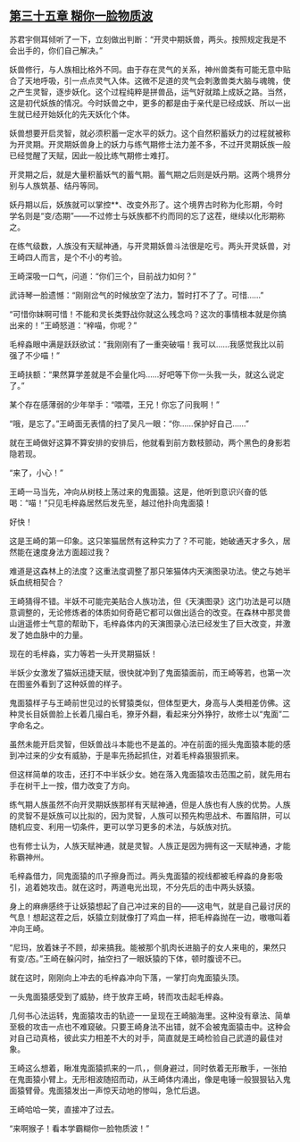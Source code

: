 ## [第三十五章 糊你一脸物质波](https://www.xxbiquge.com/11_11207/5463458.html)


  苏君宇侧耳倾听了一下，立刻做出判断：“开灵中期妖兽，两头。按照规定我是不会出手的，你们自己解决。”

  妖兽修行，与人族相比格外不同。由于存在灵气的关系，神州兽类有可能无意中贴合了天地呼吸，引一点点灵气入体。这微不足道的灵气会刺激兽类大脑与魂魄，使之产生灵智，逐步妖化。这个过程纯粹是拼兽品，运气好就踏上成妖之路。当然，这是初代妖族的情况。今时妖兽之中，更多的都是由于亲代是已经成妖、所以一出生就已经开始妖化的先天妖化个体。

  妖兽想要开启灵智，就必须积蓄一定水平的妖力。这个自然积蓄妖力的过程就被称为开灵期。开灵期妖兽身上的妖力与练气期修士法力差不多，不过开灵期妖族一般已经觉醒了天赋，因此一般比练气期修士难打。

  开灵期之后，就是大量积蓄妖气的蓄气期。蓄气期之后则是妖丹期。这两个境界分别与人族筑基、结丹等同。

  妖丹期以后，妖族就可以掌控**、改变外形了。这个境界古时称为化形期，今时学名则是“变/态期”——不过修士与妖族都不约而同的忘了这茬，继续以化形期称之。

  在练气级数，人族没有天赋神通，与开灵期妖兽斗法很是吃亏。两头开灵妖兽，对王崎四人而言，是个不小的考验。

  王崎深吸一口气，问道：“你们三个，目前战力如何？”

  武诗琴一脸遗憾：“刚刚岔气的时候放空了法力，暂时打不了了。可惜……”

  “可惜你妹啊可惜！不能和灵长类野战你就这么残念吗？这次的事情根本就是你搞出来的！”王崎怒道：“梓喵，你呢？”

  毛梓淼眼中满是跃跃欲试：“我刚刚有了一重突破喵！我可以……我感觉我比以前强了不少喵！”

  王崎扶额：“果然算学差就是不会量化吗……好吧等下你一头我一头，就这么说定了。”

  某个存在感薄弱的少年举手：“喂喂，王兄！你忘了问我啊！”

  “哦，是忘了。”王崎面无表情的扫了吴凡一眼：“你……保护好自己……”

  就在王崎做好这算不算安排的安排后，他就看到前方数枝颤动，两个黑色的身影若隐若现。

  “来了，小心！”

  王崎一马当先，冲向从树枝上荡过来的鬼面猿。这是，他听到意识兴奋的低喝：“喵！”只见毛梓淼居然后发先至，越过他扑向鬼面猿！

  好快！

  这是王崎的第一印象。这只笨猫居然有这种实力了？不可能，她破通天才多久，居然能在速度身法方面超过我？

  难道是这森林上的法度？这重法度调整了那只笨猫体内天演图录功法。使之与她半妖血统相契合？

  王崎猜得不错。半妖不可能完美贴合人族功法，但《天演图录》这门功法是可以随意调整的，无论修炼者的体质如何奇葩它都可以做出适合的改变。在森林中那灵兽山逍遥修士气意的帮助下，毛梓淼体内的天演图录心法已经发生了巨大改变，并激发了她血脉中的力量。

  现在的毛梓淼，实力等若一头开灵期猫妖！

  半妖少女激发了猫妖迅捷天赋，很快就冲到了鬼面猿面前，而王崎等若，也第一次在图鉴外看到了这种妖兽的样子。

  鬼面猿样子与王崎前世见过的长臂猿类似，但体型更大，身高与人类相差仿佛。这种灵长目妖兽脸上长着几撮白毛，獠牙外翻，看起来分外狰狞，故修士以“鬼面”二字命名之。

  虽然未能开启灵智，但妖兽战斗本能也不是盖的。冲在前面的摇头鬼面猿本能的感到冲过来的少女有威胁，于是率先扬起抓住，对着毛梓淼狠狠抓来。

  但这样简单的攻击，还打不中半妖少女。她在落入鬼面猿攻击范围之前，就先用右手在树干上一按，借力改变了方向。

  练气期人族虽然不向开灵期妖族那样有天赋神通，但是人族也有人族的优势。人族的灵智不是妖族可以比拟的，因为灵智，人族可以预先构思战术、布置陷阱，可以随机应变、利用一切条件，更可以学习更多的术法，与妖族对抗。

  也有修士认为，人族天赋神通，就是灵智。人族正是因为拥有这一天赋神通，才能称霸神州。

  毛梓淼借力，同鬼面猿的爪子擦身而过。两头鬼面猿的视线都被毛梓淼的身影吸引，追着她攻击。就在这时，两道电光出现，不分先后的击中两头妖猿。

  身上的麻痹感终于让妖猿想起了自己冲过来的目的——这电气，就是自己最讨厌的气息！想起这茬之后，妖猿立刻就像打了鸡血一样，把毛梓淼抛在一边，嗷嗷叫着冲向王崎。

  “尼玛，放着妹子不顾，却来搞我。能被那个肌肉长进脑子的女人来电的，果然只有变/态。”王崎在躲闪时，抽空扫了一眼妖猿的下体，顿时腹谤不已。

  就在这时，刚刚向上冲去的毛梓淼冲向下落，一掌打向鬼面猿头顶。

  一头鬼面猿感受到了威胁，终于放弃王崎，转而攻击起毛梓淼。

  几何书心法运转，鬼面猿攻击的轨迹一一呈现在王崎脑海里。这种没有章法、简单至极的攻击一点也不难窥破。只要王崎身法不出错，就不会被鬼面猿击中。这种会对自己动真格，彼此实力相差不大的对手，简直就是王崎检验自己武道的最佳对象。

  王崎这么想着，瞅准鬼面猿抓来的一爪，，侧身避过，同时依着无形散手，一张拍在鬼面猿小臂上。无形相波随招而动，从王崎体内涌出，像是电锤一般狠狠钻入鬼面猿臂骨。鬼面猿发出一声惊天动地的惨叫，急忙后退。

  王崎哈哈一笑，直接冲了过去。

  “来啊猴子！看本学霸糊你一脸物质波！”
